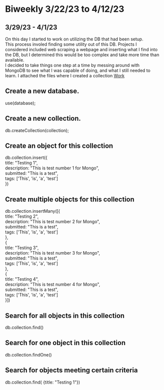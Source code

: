 # Biweekly 3/22/23 to 4/12/23
## 3/29/23 - 4/1/23
On this day I started to work on utilizing the DB that had been setup.  
This process involed finding some utility out of this DB.
Projects I considered included web scraping a webpage and inserting what I find into the DB, but I determined this would be too complex and take more time than available.  
I decided to take things one step at a time by messing around with MongoDB to see what I was capable of doing, and what I still needed to learn. I attached the files where I created a collection
[Work](https://fastasjamesschool.github.io/DataScienceResearch/WeeklyUpdates/3-22to4-12/README.md)  
## Create a new database.
use(database);  
## Create a new collection.
db.createCollection(collection);  
## Create an object for this collection
db.collection.insert({  
    title: "Testing 1",  
    description: "This is test number 1 for Mongo",  
    submitted: "This is a test",  
    tags: ['This', 'is', 'a', 'test']  
})
## Create multiple objects for this collection
db.collection.insertMany([{  
    title: "Testing 2",  
    description: "This is test number 2 for Mongo",  
    submitted: "This is a test",  
    tags: ['This', 'is', 'a', 'test']  
},  
{  
    title: "Testing 3",  
    description: "This is test number 3 for Mongo",  
    submitted: "This is a test",  
    tags: ['This', 'is', 'a', 'test']  
},  
{  
    title: "Testing 4",  
    description: "This is test number 4 for Mongo",  
    submitted: "This is a test",  
    tags: ['This', 'is', 'a', 'test']  
}])

## Search for all objects in this collection

db.collection.find()

## Search for one object in this collection

db.collection.findOne()

## Search for objects meeting certain criteria

db.collection.find( {title: "Testing 1"})

